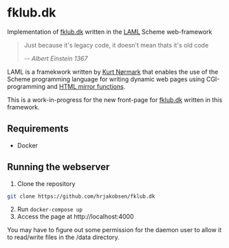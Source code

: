 # fklub.dk
Implementation of [fklub.dk](http://fklub.dk) written in the [LAML](http://people.cs.aau.dk/~normark/laml/) Scheme web-framework
> Just because it's legacy code, it doesn't mean thats it's old code
> 
> -- <cite>Albert Einstein 1367</cite>

LAML is a framekwork written by [Kurt Nørmark](http://people.cs.aau.dk/~normark) that enables the use of the Scheme 
programming language for writing dynamic web pages using CGI-programming and [HTML mirror functions](http://people.cs.aau.dk/~normark/laml-distributions/laml/lib/xml-in-laml/mirrors/man/xhtml10-transitional-mirror.html#MANUAL-TOP). 

This is a work-in-progress for the new front-page for [fklub.dk](http://fklub.dk) written in this framework.

## Requirements
- Docker

## Running the webserver
1. Clone the repository
```bash
git clone https://github.com/hrjakobsen/fklub.dk
```
2. Run `docker-compose up`
3. Access the page at http://localhost:4000

You may have to figure out some permission for the daemon user to allow it to read/write files in the /data directory.
